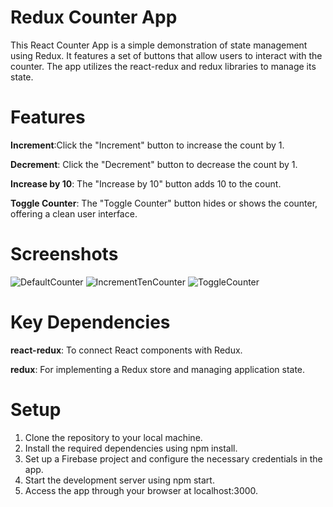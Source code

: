 # Redux Counter App
This React Counter App is a simple demonstration of state management using Redux. It features a set of buttons that allow users to interact with the counter. The app utilizes the react-redux and redux libraries to manage its state.

# Features
__Increment__:Click the "Increment" button to increase the count by 1.

**Decrement**: Click the "Decrement" button to decrease the count by 1.

__Increase by 10__: The "Increase by 10" button adds 10 to the count.

**Toggle Counter**: The "Toggle Counter" button hides or shows the counter, offering a clean user interface.

# Screenshots
![DefaultCounter](https://github.com/IanKaire/ReduxCounter/assets/114652346/3e7ab035-dc5e-4515-8660-df4ecb094fc3)
![IncrementTenCounter](https://github.com/IanKaire/ReduxCounter/assets/114652346/1b75eab4-6fa6-4a90-bc45-7ca864c0f5c5)
![ToggleCounter](https://github.com/IanKaire/ReduxCounter/assets/114652346/6891e3f0-9317-4e7e-8d4c-b26005a846f4)

# Key Dependencies
__react-redux__: To connect React components with Redux.

**redux**: For implementing a Redux store and managing application state.

# Setup
1. Clone the repository to your local machine.
2. Install the required dependencies using npm install.
3. Set up a Firebase project and configure the necessary credentials in the app.
4. Start the development server using npm start.
5. Access the app through your browser at localhost:3000.
   
